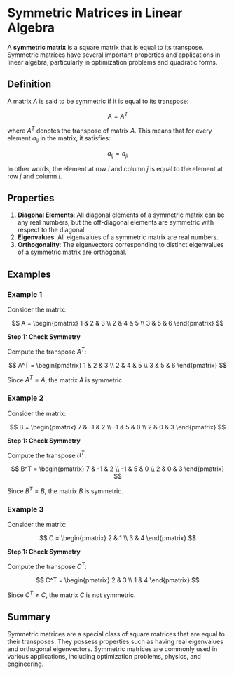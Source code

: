 # Symmetric Matrices in Linear Algebra

A **symmetric matrix** is a square matrix that is equal to its transpose. Symmetric matrices have several important properties and applications in linear algebra, particularly in optimization problems and quadratic forms.

## Definition

A matrix $A$ is said to be symmetric if it is equal to its transpose:

$$
A = A^T
$$

where $A^T$ denotes the transpose of matrix $A$. This means that for every element $a_{ij}$ in the matrix, it satisfies:

$$
a_{ij} = a_{ji}
$$

In other words, the element at row $i$ and column $j$ is equal to the element at row $j$ and column $i$.

## Properties

1. **Diagonal Elements**: All diagonal elements of a symmetric matrix can be any real numbers, but the off-diagonal elements are symmetric with respect to the diagonal.
2. **Eigenvalues**: All eigenvalues of a symmetric matrix are real numbers.
3. **Orthogonality**: The eigenvectors corresponding to distinct eigenvalues of a symmetric matrix are orthogonal.

## Examples

### Example 1

Consider the matrix:

$$
A = \begin{pmatrix}
1 & 2 & 3 \\
2 & 4 & 5 \\
3 & 5 & 6
\end{pmatrix}
$$

**Step 1: Check Symmetry**

Compute the transpose $A^T$:

$$
A^T = \begin{pmatrix}
1 & 2 & 3 \\
2 & 4 & 5 \\
3 & 5 & 6
\end{pmatrix}
$$

Since $A^T = A$, the matrix $A$ is symmetric.

### Example 2

Consider the matrix:

$$
B = \begin{pmatrix}
7 & -1 & 2 \\
-1 & 5 & 0 \\
2 & 0 & 3
\end{pmatrix}
$$

**Step 1: Check Symmetry**

Compute the transpose $B^T$:

$$
B^T = \begin{pmatrix}
7 & -1 & 2 \\
-1 & 5 & 0 \\
2 & 0 & 3
\end{pmatrix}
$$

Since $B^T = B$, the matrix $B$ is symmetric.

### Example 3

Consider the matrix:

$$
C = \begin{pmatrix}
2 & 1 \\
3 & 4
\end{pmatrix}
$$

**Step 1: Check Symmetry**

Compute the transpose $C^T$:

$$
C^T = \begin{pmatrix}
2 & 3 \\
1 & 4
\end{pmatrix}
$$

Since $C^T \neq C$, the matrix $C$ is not symmetric.

## Summary

Symmetric matrices are a special class of square matrices that are equal to their transposes. They possess properties such as having real eigenvalues and orthogonal eigenvectors. Symmetric matrices are commonly used in various applications, including optimization problems, physics, and engineering.
